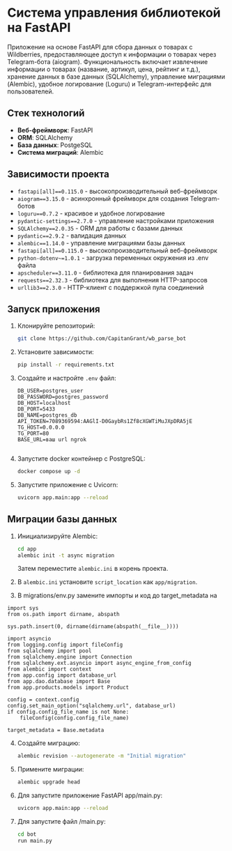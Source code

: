 ﻿# Cистема управления библиотекой на FastAPI

Приложение на основе FastAPI для сбора данных о товарах с Wildberries, предоставляющее доступ к информации о товарах через Telegram-бота (aiogram). Функциональность включает извлечение информации о товарах (название, артикул, цена, рейтинг и т.д.), хранение данных в базе данных (SQLAlchemy), управление миграциями (Alembic), удобное логирование (Loguru) и Telegram-интерфейс для пользователей.
## Стек технологий

- **Веб-фреймворк**: FastAPI
- **ORM**: SQLAlchemy
- **База данных**: PostgeSQL
- **Система миграций**: Alembic

## Зависимости проекта

- `fastapi[all]==0.115.0` - высокопроизводительный веб-фреймворк
- `aiogram==3.15.0` - асинхронный фреймворк для создания Telegram-ботов
- `loguru==0.7.2` - красивое и удобное логирование
- `pydantic-settings==2.7.0` - управление настройками приложения
- `SQLAlchemy==2.0.35` - ORM для работы с базами данных
- `pydantic==2.9.2` - валидация данных
- `alembic==1.14.0` - управление миграциями базы данных
- `fastapi[all]==0.115.0` - высокопроизводительный веб-фреймворк
- `python-dotenv~=1.0.1` - загрузка переменных окружения из .env файла
- `apscheduler==3.11.0` - библиотека для планирования задач
- `requests==2.32.3` - библиотека для выполнения HTTP-запросов
- `urllib3==2.3.0` - HTTP-клиент с поддержкой пула соединений



## Запуск приложения

1. Клонируйте репозиторий:

   ```bash
   git clone https://github.com/CapitanGrant/wb_parse_bot
   ```

2. Установите зависимости:

   ```bash
   pip install -r requirements.txt
   ```

3. Создайте и настройте `.env` файл:

   ```env
   DB_USER=postgres_user
   DB_PASSWORD=postgres_password
   DB_HOST=localhost
   DB_PORT=5433
   DB_NAME=postgres_db
   API_TOKEN=7089369594:AAGlI-D0GaybRs1Zf8cXGWTiMuJXpDRA5jE
   TG_HOST=0.0.0.0
   TG_PORT=80
   BASE_URL=ваш url ngrok

   
   ```
4. Запустите docker контейнер c PostgreSQL:

   ```bash
   docker compose up -d
   ```

5. Запустите приложение с Uvicorn:

   ```bash
   uvicorn app.main:app --reload
   ```

## Миграции базы данных

1. Инициализируйте Alembic:

   ```bash
   cd app
   alembic init -t async migration
   ```

   Затем переместите `alembic.ini` в корень проекта.

2. В `alembic.ini` установите `script_location` как `app/migration`.
3. В migrations/env.py замените импорты и код до target_metadata на
```env
import sys
from os.path import dirname, abspath

sys.path.insert(0, dirname(dirname(abspath(__file__))))

import asyncio
from logging.config import fileConfig
from sqlalchemy import pool
from sqlalchemy.engine import Connection
from sqlalchemy.ext.asyncio import async_engine_from_config
from alembic import context
from app.config import database_url
from app.dao.database import Base
from app.products.models import Product

config = context.config
config.set_main_option("sqlalchemy.url", database_url)
if config.config_file_name is not None:
    fileConfig(config.config_file_name)

target_metadata = Base.metadata
```
4. Создайте миграцию:

   ```bash
   alembic revision --autogenerate -m "Initial migration"
   ```

5. Примените миграции:

   ```bash
   alembic upgrade head
   ```
6. Для запустите приложение FastAPI app/main.py:
    ```bash
   uvicorn app.main:app --reload
   ```
7. Для запустите файл /main.py:
    ```bash
   cd bot
   run main.py
   ```
